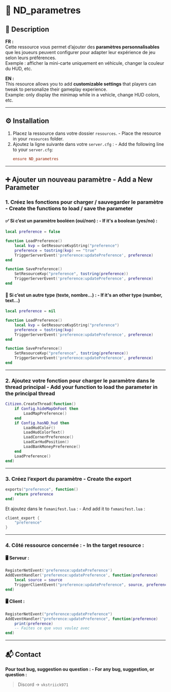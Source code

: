 # 📘 ND_parametres

## 📝 Description

**FR :**  
Cette ressource vous permet d’ajouter des **paramètres personnalisables** que les joueurs peuvent configurer pour adapter leur expérience de jeu selon leurs préférences.  
Exemple : afficher la mini-carte uniquement en véhicule, changer la couleur du HUD, etc.

**EN :**  
This resource allows you to add **customizable settings** that players can tweak to personalize their gameplay experience.  
Example: only display the minimap while in a vehicle, change HUD colors, etc.

---

## ⚙️ Installation

1. Placez la ressource dans votre dossier `resources`. - Place the resource in your `resources` folder.
2. Ajoutez la ligne suivante dans votre `server.cfg` : - Add the following line to your `server.cfg`:
   ```cfg
   ensure ND_parametres
   ```

---

## ➕ Ajouter un nouveau paramètre - Add a New Parameter

### 1. Créez les fonctions pour charger / sauvegarder le paramètre - Create the functions to load / save the parameter

#### ✅ Si c’est un paramètre booléen (oui/non) : - If it's a boolean (yes/no) :

```lua
local preference = false

function LoadPreference()
    local kvp = GetResourceKvpString("preference")
    preference = tostring(kvp) == "true"
    TriggerServerEvent('preference:updatePreference', preference)
end

function SavePreference()
    SetResourceKvp("preference", tostring(preference))
    TriggerServerEvent('preference:updatePreference', preference)
end
```

#### 🔧 Si c’est un autre type (texte, nombre...) : - If it's an other type (number, text...)

```lua
local preference = nil

function LoadPreference()
    local kvp = GetResourceKvpString("preference")
    preference = tostring(kvp)
    TriggerServerEvent('preference:updatePreference', preference)
end

function SavePreference()
    SetResourceKvp("preference", tostring(preference))
    TriggerServerEvent('preference:updatePreference', preference)
end
```

---

### 2. Ajoutez votre fonction pour charger le paramètre dans le thread principal - Add your function to load the parameter in the principal thread

```lua
Citizen.CreateThread(function()
    if Config.hideMapOnFoot then
        LoadMapPreference()
    end
    if Config.hasND_hud then
        LoadHudColor()
        LoadHudColorText()
        LoadCornerPreference()
        LoadCarHudPosition()
        LoadBankMoneyPreference()
    end
    LoadPreference()
end)
```

---

### 3. Créez l’export du paramètre - Create the export

```lua
exports("preference", function()
    return preference
end)
```

Et ajoutez dans le `fxmanifest.lua` : - And add it to `fxmanifest.lua` :

```lua
client_export {
    "preference"
}
```

---

### 4. Côté ressource concernée : - In the target resource :

#### 🖥️ Serveur :

```lua
RegisterNetEvent('preference:updatePreference')
AddEventHandler('preference:updatePreference', function(preference)
    local source = source
    TriggerClientEvent("preference:updatePreference", source, preference)
end)
```

#### 🖥️ Client :

```lua
RegisterNetEvent("preference:updatePreference")
AddEventHandler("preference:updatePreference", function(preference)
    print(preference)
    -- Faites ce que vous voulez avec
end)
```

---

## 📬 Contact

**Pour tout bug, suggestion ou question : - For any bug, suggestion, or question :**
> Discord → `vkstriick971`

